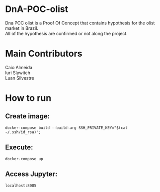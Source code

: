 # DnA-POC-olist
  Dna POC olist is a Proof Of Concept that contains hypothesis for the olist market in Brazil.  
  All of the hypothesis are confirmed or not along the project.

# Main Contributors
  Caio Almeida  
  Iuri Slywitch  
  Luan Silvestre

# How to run
  ## Create image:  
  `docker-compose build --build-arg SSH_PRIVATE_KEY="$(cat ~/.ssh/id_rsa)";`


  ## Execute:  
  `docker-compose up`


  ## Access Jupyter:  
  `localhost:8085`
